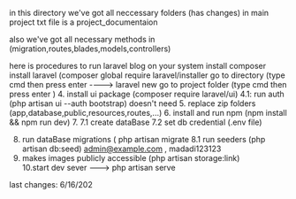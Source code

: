 in this directory we've got all  neccessary folders (has changes) in main project 
txt file is a project_documentaion

also we've got all necessary methods in (migration,routes,blades,models,controllers)



here is procedures  to run laravel blog on your system
install composer 
install laravel (composer global require laravel/installer  go to directory (type cmd then   press enter   ---->  laravel new 
go to project folder (type cmd then press enter )
4. install ui package (composer require laravel/ui)
4.1: run auth (php artisan ui --auth bootstrap)		doesn't need 
5. replace zip folders (app,database,public,resources,routes,...)
6. install and run npm (npm install && npm run dev)
7. 
  7.1 create dataBase
  7.2 set db credential (.env file)

8. run dataBase migrations ( php artisan migrate
8.1 run seeders (php artisan db:seed)	admin@example.com , madadi123123
9. makes images publicly accessible (php artisan storage:link)	
10.start dev sever ---> php artisan serve

last changes:	6/16/202
